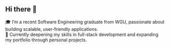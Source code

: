 ## Hi there 👋

🎓 I’m a recent Software Engineering graduate from WGU, passionate about building scalable, user-friendly applications.  
🌱 Currently deepening my skills in full-stack development and expanding my portfolio through personal projects.  
